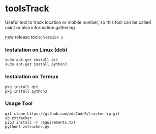 # toolsTrack
Useful tool to track location or mobile number, so this tool can be called osint or also information gathering

new release tools:
```Version 1```

### Instalation on Linux (deb)
```
sudo apt-get install git
sudo apt-get install python3
```

### Instalation on Termux
```
pkg install git
pkg install python3
```

### Usage Tool
```
git clone https://github.com/zdeCodeR/tracker-ip.git
cd zxtracker
pip3 install -r requirements.txt
python3 zxtracker.py
```

